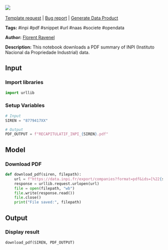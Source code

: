 <a href="https://app.naas.ai/user-redirect/naas/downloader?url=https://raw.githubusercontent.com/jupyter-naas/awesome-notebooks/master/INPI/INPI_Download_PDF_recap.ipynb" target="_parent"><img src="https://naasai-public.s3.eu-west-3.amazonaws.com/open_in_naas.svg"/></a><br><br><a href="https://github.com/jupyter-naas/awesome-notebooks/issues/new?assignees=&labels=&template=template-request.md&title=Tool+-+Action+of+the+notebook+">Template request</a> | <a href="https://github.com/jupyter-naas/awesome-notebooks/issues/new?assignees=&labels=bug&template=bug_report.md&title=INPI+-+Download+PDF+recap:+Error+short+description">Bug report</a> | <a href="https://app.naas.ai/user-redirect/naas/downloader?url=https://raw.githubusercontent.com/jupyter-naas/awesome-notebooks/master/Naas/Naas_Start_data_product.ipynb" target="_parent">Generate Data Product</a>

**Tags:** #inpi #pdf #snippet #url #naas #societe #opendata

**Author:** [Florent Ravenel](https://www.linkedin.com/in/florent-ravenel/)

**Description:** This notebook downloads a PDF summary of INPI (Instituto Nacional da Propriedade Industrial) data.

## Input

### Import libraries


```python
import urllib
```

### Setup Variables


```python
# Input
SIREN = "8779417XX"

# Output
PDF_OUTPUT = f"RECAPITULATIF_INPI_{SIREN}.pdf"
```

## Model

### Download PDF


```python
def download_pdf(siren, filepath):
    url = f"https://data.inpi.fr/export/companies?format=pdf&ids=[%22{siren}%22]"
    response = urllib.request.urlopen(url)
    file = open(filepath, "wb")
    file.write(response.read())
    file.close()
    print("File saved:", filepath)
```

## Output

### Display result


```python
download_pdf(SIREN, PDF_OUTPUT)
```
